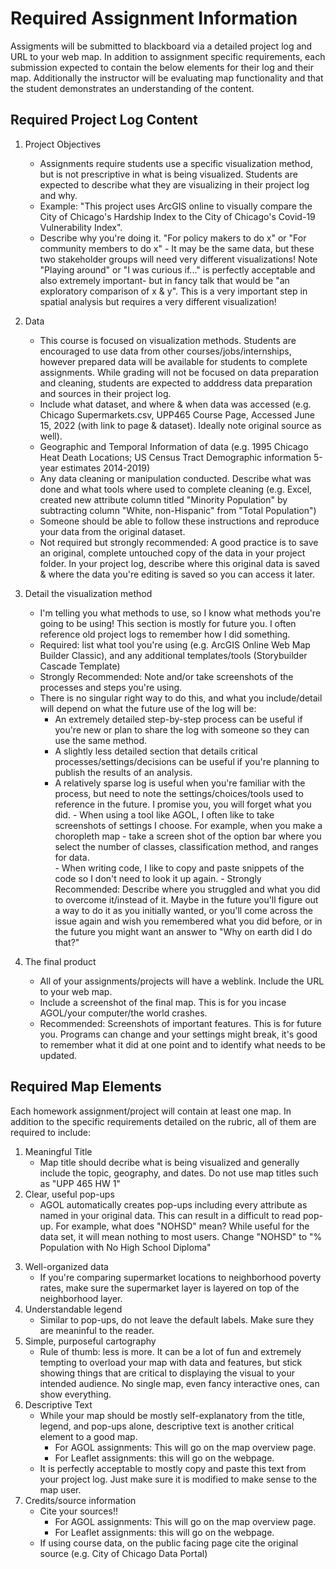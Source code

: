<!-- .slide: data-background="./Images/header.svg" data-background-repeat="none" data-background-size="40% 40%" data-background-position="center 10%" class="header" -->



# Required Assignment Information 
 
Assigments will be submitted to blackboard via a detailed project log and URL to your web map. In addition to assignment specific requirements, each submission expected to contain the below elements for their log and their map.  Additionally the instructor will be evaluating map functionality and that the student demonstrates an understanding of the content. 

## Required Project Log Content

1. Project Objectives
      - Assignments require students use a specific visualization method, but is not prescriptive in what is being visualized.  Students are expected to describe what they are visualizing in their project log and why.
      - Example: "This project uses ArcGIS online to visually compare the City of Chicago's Hardship Index to the City of Chicago's Covid-19 Vulnerability Index". 
      - Describe why you're doing it. "For policy makers to do x" or "For community members to do x" - It may be the same data, but these two stakeholder groups will need very different visualizations!  Note "Playing around" or "I was curious if..." is perfectly acceptable and also extremely important- but in fancy talk that would be "an exploratory comparison of x & y". This is a very important step in spatial analysis but requires a very different visualization!

2. Data
      - This course is focused on visualization methods. Students are encouraged to use data from other courses/jobs/internships, however prepared data will be available for students to complete assignments. While grading will not be focused on data preparation and cleaning, students are expected to adddress data preparation and sources in their project log. 
      - Include what dataset, and where & when data was accessed (e.g. Chicago Supermarkets.csv, UPP465 Course Page, Accessed June 15, 2022 (with link to page & dataset). Ideally note original source as well). 
      - Geographic and Temporal Information of data (e.g. 1995 Chicago Heat Death Locations; US Census Tract Demographic information 5-year estimates 2014-2019) 
      - Any data cleaning or manipulation conducted. Describe what was done and what tools where used to complete cleaning (e.g. Excel, created new attribute column titled "Minority Population" by subtracting column "White, non-Hispanic" from "Total Population")  
      - Someone should be able to follow these instructions and reproduce your data from the original dataset.  
      - Not required but strongly recommended: A good practice is to save an original, complete untouched copy of the data in your project folder. In your project log, describe where this original data is saved & where the data you're editing is saved so you can access it later.  

3. Detail the visualization method
      - I'm telling you what methods to use, so I know what methods you're going to be using! This section is mostly for future you. I often reference old project logs to remember how I did something. 
      - Required: list what tool you're using (e.g. ArcGIS Online Web Map Builder Classic), and any additional templates/tools (Storybuilder Cascade Template)
      - Strongly Recommended: Note and/or take screenshots of the processes and steps you're using. 
      - There is no singular right way to do this, and what you include/detail will depend on what the future use of the log will be: 
           - An extremely detailed step-by-step process can be useful if you're new or plan to share the log with someone so they can use the same method. 
           - A slightly less detailed section that details critical processes/settings/decisions can be useful if you're planning to publish the results of an analysis. 
           - A relatively sparse log is useful when you're familiar with the process, but need to note the settings/choices/tools used to reference in the future. I promise you, you will forget what you did. 
       - When using a tool like AGOL, I often like to take screenshots of settings I choose. For example, when you make a choropleth map - take a screen shot of the option bar where you select the number of classes, classification method, and ranges for data.  
       - When writing code, I like to copy and paste snippets of the code so I don't need to look it up again.
       - Strongly Recommended: Describe where you struggled and what you did to overcome it/instead of it.  Maybe in the future you'll figure out a way to do it as you initially wanted, or you'll come across the issue again and wish you remembered what you did before, or in the future you might want an answer to "Why on earth did I do that?" 

4. The final product
      - All of your assignments/projects will have a weblink.  Include the URL to your web map.
      - Include a screenshot of the final map. This is for you incase AGOL/your computer/the world crashes. 
      - Recommended: Screenshots of important features. This is for future you. Programs can change and your settings might break, it's good to remember what it did at one point and to identify what needs to be updated.  


## Required Map Elements
 
Each homework assignment/project will contain at least one map. In addition to the specific requirements detailed on the rubric, all of them are required to include: 

1. Meaningful Title
      - Map title should decribe what is being visualized and generally include the topic, geography, and dates. Do not use map titles such as "UPP 465 HW 1"  
2. Clear, useful pop-ups
      - AGOL automatically creates pop-ups including every attribute as named in your original data.  This can result in a difficult to read pop-up. For example, what does "NOHSD" mean? While useful for the data set, it will mean nothing to most users. Change "NOHSD" to "% Population with No High School Diploma"
 <!--      -Here's where things can get tricky. Often times datasets calculate fields such as % Population with No High School Diploma as "Percent of population over age 25 with No High School Diploma" - it's silly to include children in the estimate, but what are the implications of choosing ages over 25 instead of 18? Again, we are not focused on the data part in this course, but a well detailed project log is extremely helpful in this regard. If you're unfamiliar with a dataset, it can be easy to overlook these nuances which can affect your analysis/visualization. (though in a good analysis you would spend a lot of time reading how these attributes were calculated) If you become aware of it in the future, or someone asks you about it, you can reference your log - go back to the original dataset, and investigate.  -->
3. Well-organized data
      - If you're comparing supermarket locations to neighborhood poverty rates, make sure the supermarket layer is layered on top of the neighborhood layer. 
4. Understandable legend
      - Similar to pop-ups, do not leave the default labels. Make sure they are meaninful to the reader.  
5. Simple, purposeful cartography
      - Rule of thumb: less is more. It can be a lot of fun and extremely tempting to overload your map with data and features, but stick showing things that are critical to displaying the visual to your intended audience. No single map, even fancy interactive ones, can show everything. 
6. Descriptive Text
      - While your map should be mostly self-explanatory from the title, legend, and pop-ups alone, descriptive text is another critical element to a good map.  
           - For AGOL assignments: This will go on the map overview page. 
           - For Leaflet assignments: this will go on the webpage. 
      - It is perfectly acceptable to mostly copy and paste this text from your project log. Just make sure it is modified to make sense to the map user.  
7. Credits/source information
      - Cite your sources!!
           - For AGOL assignments: This will go on the map overview page. 
           - For Leaflet assignments: this will go on the webpage.
      - If using course data, on the public facing page cite the original source (e.g. City of Chicago Data Portal)


